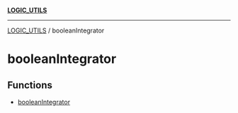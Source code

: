 [**LOGIC_UTILS**](../README.md)

***

[LOGIC_UTILS](../README.md) / booleanIntegrator

# booleanIntegrator

## Functions

- [booleanIntegrator](functions/booleanIntegrator.md)
